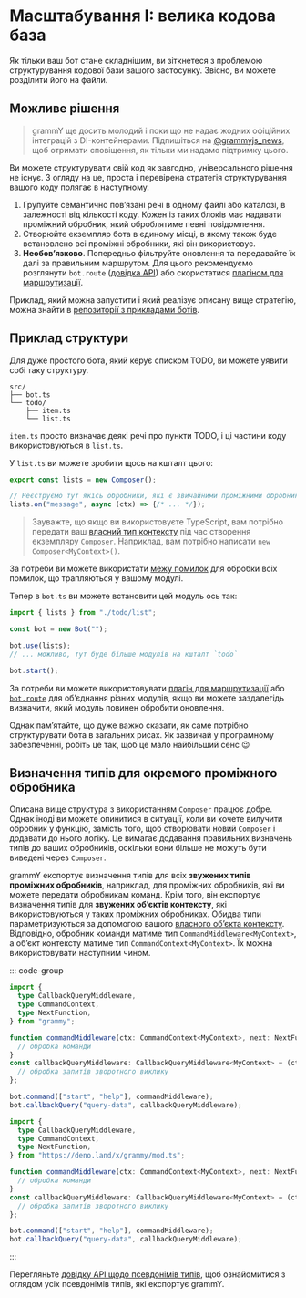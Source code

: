 # Масштабування I: велика кодова база

Як тільки ваш бот стане складнішим, ви зіткнетеся з проблемою структурування
кодової бази вашого застосунку. Звісно, ви можете розділити його на файли.

## Можливе рішення

> grammY ще досить молодий і поки що не надає жодних офіційних інтеграцій з
> DI-контейнерами. Підпишіться на [@grammyjs_news](https://t.me/grammyjs_news),
> щоб отримати сповіщення, як тільки ми надамо підтримку цього.

Ви можете структурувати свій код як завгодно, універсального рішення не існує. З
огляду на це, проста і перевірена стратегія структурування вашого коду полягає в
наступному.

1. Групуйте семантично повʼязані речі в одному файлі або каталозі, в залежності
   від кількості коду. Кожен із таких блоків має надавати проміжний обробник,
   який оброблятиме певні повідомлення.
2. Створюйте екземпляр бота в єдиному місці, в якому також буде встановлено всі
   проміжні обробники, які він використовує.
3. **Необовʼязково**. Попередньо фільтруйте оновлення та передавайте їх далі за
   правильним маршрутом. Для цього рекомендуємо розглянути `bot.route`
   ([довідка API](/ref/core/composer#route)) або скористатися
   [плагіном для маршрутизації](../plugins/router).

Приклад, який можна запустити і який реалізує описану вище стратегію, можна
знайти в
[репозиторії з прикладами ботів](https://github.com/grammyjs/examples/tree/main/scaling).

## Приклад структури

Для дуже простого бота, який керує списком TODO, ви можете уявити собі таку
структуру.

```asciiart:no-line-numbers
src/
├── bot.ts
└── todo/
    ├── item.ts
    └── list.ts
```

`item.ts` просто визначає деякі речі про пункти TODO, і ці частини коду
використовуються в `list.ts`.

У `list.ts` ви можете зробити щось на кшталт цього:

```ts
export const lists = new Composer();

// Реєструємо тут якісь обробники, які є звичайними проміжними обробниками.
lists.on("message", async (ctx) => {/* ... */});
```

> Зауважте, що якщо ви використовуєте TypeScript, вам потрібно передати ваш
> [власний тип контексту](../guide/context#налаштування-обʼєкта-контексту) під
> час створення екземпляру `Composer`. Наприклад, вам потрібно написати
> `new Composer<MyContext>()`.

За потреби ви можете використати [межу помилок](../guide/errors#межі-помилок)
для обробки всіх помилок, що трапляються у вашому модулі.

Тепер в `bot.ts` ви можете встановити цей модуль ось так:

```ts
import { lists } from "./todo/list";

const bot = new Bot("");

bot.use(lists);
// ... можливо, тут буде більше модулів на кшталт `todo`

bot.start();
```

За потреби ви можете використовувати
[плагін для маршрутизації](../plugins/router) або
[`bot.route`](/ref/core/composer#route) для обʼєднання різних модулів, якщо ви
можете заздалегідь визначити, який модуль повинен обробити оновлення.

Однак памʼятайте, що дуже важко сказати, як саме потрібно структурувати бота в
загальних рисах. Як зазвичай у програмному забезпеченні, робіть це так, щоб це
мало найбільший сенс :wink:

## Визначення типів для окремого проміжного обробника

Описана вище структура з використанням `Composer` працює добре. Однак іноді ви
можете опинитися в ситуації, коли ви хочете вилучити обробник у функцію, замість
того, щоб створювати новий `Composer` і додавати до нього логіку. Це вимагає
додавання правильних визначень типів до ваших обробників, оскільки вони більше
не можуть бути виведені через `Composer`.

grammY експортує визначення типів для всіх **звужених типів проміжних
обробників**, наприклад, для проміжних обробників, які ви можете передати
обробникам команд. Крім того, він експортує визначення типів для **звужених
обʼєктів контексту**, які використовуються у таких проміжних обробниках. Обидва
типи параметризуються за допомогою вашого
[власного обʼєкта контексту](../guide/context#налаштування-обʼєкта-контексту).
Відповідно, обробник команди матиме тип `CommandMiddleware<MyContext>`, а обʼєкт
контексту матиме тип `CommandContext<MyContext>`. Їх можна використовувати
наступним чином.

::: code-group

```ts [Node.js]
import {
  type CallbackQueryMiddleware,
  type CommandContext,
  type NextFunction,
} from "grammy";

function commandMiddleware(ctx: CommandContext<MyContext>, next: NextFunction) {
  // обробка команди
}
const callbackQueryMiddleware: CallbackQueryMiddleware<MyContext> = (ctx) => {
  // обробка запитів зворотного виклику
};

bot.command(["start", "help"], commandMiddleware);
bot.callbackQuery("query-data", callbackQueryMiddleware);
```

```ts [Deno]
import {
  type CallbackQueryMiddleware,
  type CommandContext,
  type NextFunction,
} from "https://deno.land/x/grammy/mod.ts";

function commandMiddleware(ctx: CommandContext<MyContext>, next: NextFunction) {
  // обробка команди
}
const callbackQueryMiddleware: CallbackQueryMiddleware<MyContext> = (ctx) => {
  // обробка запитів зворотного виклику
};

bot.command(["start", "help"], commandMiddleware);
bot.callbackQuery("query-data", callbackQueryMiddleware);
```

:::

Перегляньте [довідку API щодо псевдонімів типів](/ref/core/#type-aliases), щоб
ознайомитися з оглядом усіх псевдонімів типів, які експортує grammY.
